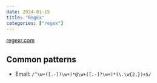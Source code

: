 ```yaml
---
date: 2024-01-15
title: "RegEx"
categories: ["regex"]
---
```



[regexr.com](https://regexr.com/)

## Common patterns

- Email: ```/^\w+([.-]?\w+)*@\w+([.-]?\w+)*(\.\w{2,})+$/```
